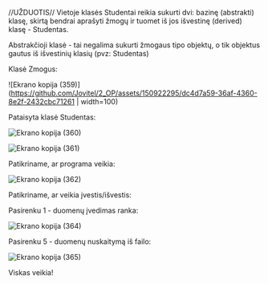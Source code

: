 //UŽDUOTIS// Vietoje klasės Studentai reikia sukurti dvi: 
bazinę (abstrakti) klasę, skirtą bendrai aprašyti žmogų ir tuomet iš jos išvestinę (derived) klasę - Studentas.

Abstrakčioji klasė - tai negalima sukurti žmogaus tipo objektų, o tik objektus gautus iš išvestinių klasių (pvz: Studentas)

Klasė Zmogus:

![Ekrano kopija (359)](https://github.com/Jovitel/2_OP/assets/150922295/dc4d7a59-36af-4360-8e2f-2432cbc71261 | width=100)

Pataisyta klasė Studentas:

![Ekrano kopija (360)](https://github.com/Jovitel/2_OP/assets/150922295/abd1789c-4c5e-4af0-85f3-b1dab436e805)

![Ekrano kopija (361)](https://github.com/Jovitel/2_OP/assets/150922295/94a29ce3-644e-4163-b367-78bf2bf1a363)

Patikriname, ar programa veikia: 

![Ekrano kopija (362)](https://github.com/Jovitel/2_OP/assets/150922295/ecb3694d-e775-4b8f-a00e-0f9f67359847)

Patikriname, ar veikia įvestis/išvestis:

Pasirenku 1 - duomenų įvedimas ranka:

![Ekrano kopija (364)](https://github.com/Jovitel/2_OP/assets/150922295/55b87371-0014-45b2-aea8-feeac977ecd7)

Pasirenku 5 -  duomenų nuskaitymą iš failo:

![Ekrano kopija (365)](https://github.com/Jovitel/2_OP/assets/150922295/5f24fbf5-beb1-434e-be97-6715b266e5c7)

Viskas veikia!
